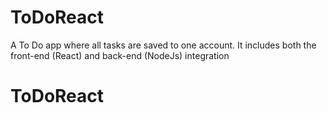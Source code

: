 # ToDoReact

A To Do app where all tasks are saved to one account. It includes both the front-end (React) and back-end (NodeJs) integration
# ToDoReact
